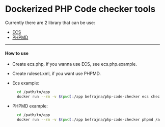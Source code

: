 # Dockerized PHP Code checker tools


Currently there are 2 library that can be use:
* [ECS](https://github.com/symplify/easy-coding-standard)
* [PHPMD](https://phpmd.org/)


---
#### How to use

* Create ecs.php, if you wanna use ECS, see ecs.php.example.
* Create ruleset.xml, if you want use PHPMD.
* Ecs example:
  ```bash
    cd /path/to/app
    docker run --rm -v $(pwd):/app befrajna/php-code-checker ecs check /app/ 
  ```

* PHPMD example:
  ```bash
    cd /path/to/app
    docker run --rm -v $(pwd):/app befrajna/php-code-checker phpmd /app/ ansi ruleset.xml --exclude vendor/,node_modules/
  ```
